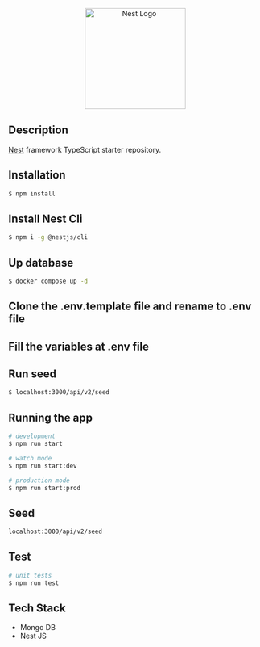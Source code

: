 <p align="center">
  <a href="http://nestjs.com/" target="blank"><img src="https://nestjs.com/img/logo-small.svg" width="200" alt="Nest Logo" /></a>
</p>

## Description

[Nest](https://github.com/nestjs/nest) framework TypeScript starter repository.

## Installation

```bash
$ npm install
```

## Install Nest Cli

```bash
$ npm i -g @nestjs/cli
```

## Up database

```bash
$ docker compose up -d
```

## Clone the **.env.template** file and rename to **.env** file

## Fill the variables at **.env** file

## Run seed

```bash
$ localhost:3000/api/v2/seed
```

## Running the app

```bash
# development
$ npm run start

# watch mode
$ npm run start:dev

# production mode
$ npm run start:prod
```

## Seed

```bash
localhost:3000/api/v2/seed
```

## Test

```bash
# unit tests
$ npm run test
```

## Tech Stack

- Mongo DB
- Nest JS
